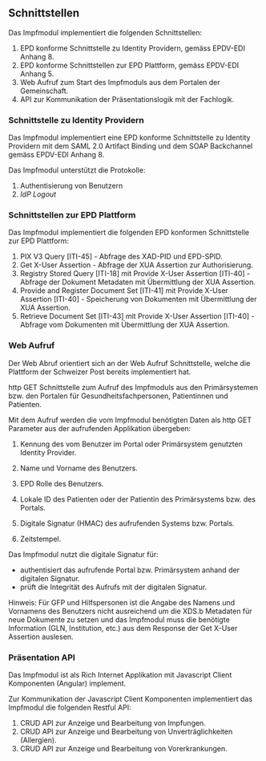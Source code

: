 ## Schnittstellen

Das Impfmodul implementiert die folgenden Schnittstellen:
1. EPD konforme Schnittstelle zu Identity Providern, gemäss EPDV-EDI Anhang 8.
2. EPD konforme Schnittstellen zur EPD Plattform, gemäss EPDV-EDI Anhang 5.
3. Web Aufruf zum Start des Impfmoduls aus dem Portalen der Gemeinschaft.
4. API zur Kommunikation der Präsentationslogik mit der Fachlogik.   

### Schnittstelle zu Identity Providern

Das Impfmodul implementiert eine EPD konforme Schnittstelle zu Identity Providern
mit dem SAML 2.0 Artifact Binding und dem SOAP Backchannel gemäss EPDV-EDI Anhang 8.

Das Impfmodul unterstützt die Protokolle:
1. Authentisierung von Benutzern
2. *IdP Logout*

### Schnittstellen zur EPD Plattform

Das Impfmodul implementiert die folgenden EPD konformen Schnittstelle zur EPD Plattform:
1. PIX V3 Query [ITI-45] - Abfrage des XAD-PID und EPD-SPID.
2. Get X-User Assertion - Abfrage der XUA Assertion zur Authorisierung.
3. Registry Stored Query [ITI-18] mit Provide X-User Assertion [ITI-40] - Abfrage der Dokument Metadaten mit Übermittlung der XUA Assertion.
5. Provide and Register Document Set [ITI-41] mit Provide X-User Assertion [ITI-40] - Speicherung von Dokumenten mit Übermittlung der XUA Assertion.
6. Retrieve Document Set [ITI-43] mit Provide X-User Assertion [ITI-40] - Abfrage vom Dokumenten mit Übermittlung der XUA Assertion.


### Web Aufruf

Der Web Abruf orientiert sich an der Web Aufruf Schnittstelle, welche die Plattform der Schweizer Post bereits implementiert hat. 

http GET Schnittstelle zum Aufruf des Impfmoduls aus den Primärsystemen bzw. den Portalen für Gesundheitsfachpersonen, Patientinnen und Patienten. 

Mit dem Aufruf werden die vom Impfmodul benötigten Daten als http GET Parameter aus der aufrufenden Applikation übergeben:

1. Kennung des vom Benutzer im Portal oder Primärsystem genutzten Identity Provider. 
2. Name und Vorname des Benutzers.
3. EPD Rolle des Benutzers.
4. Lokale ID des Patienten oder der Patientin des Primärsystems bzw. des Portals. 


6. Digitale Signatur (HMAC) des aufrufenden Systems bzw. Portals.
7. Zeitstempel.   

Das Impfmodul nutzt die digitale Signatur für: 
* authentisiert das aufrufende Portal bzw. Primärsystem anhand der digitalen Signatur.
* prüft die Integrität des Aufrufs mit der digitalen Signatur.

Hinweis: Für GFP und Hilfspersonen ist die Angabe des Namens und Vornamens des Benutzers nicht ausreichend um die 
XDS.b Metadaten für neue Dokumente zu setzen und das Impfmodul muss die benötigte Information (GLN, Institution, etc.) aus dem 
Response der Get X-User Assertion auslesen. 

### Präsentation API

Das Impfmodul ist als Rich Internet Applikation mit Javascript Client Komponenten (Angular) implement. 

Zur Kommunikation der Javascript Client Komponenten implementiert das Impfmodul die folgenden Restful API: 
1. CRUD API zur Anzeige und Bearbeitung von Impfungen. 
2. CRUD API zur Anzeige und Bearbeitung von Unverträglichkeiten (Allergien).
3. CRUD API zur Anzeige und Bearbeitung von Vorerkrankungen.    

